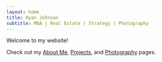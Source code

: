 ```yaml
---
layout: home
title: Ryan Johnson
subtitle: MBA | Real Estate | Strategy | Photography
---
```


Welcome to my website!

Check out my [About Me](/aboutme/), [Projects](/projects/), and [Photography](/photography/) pages.
